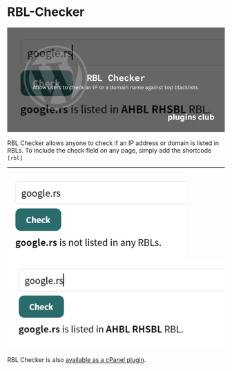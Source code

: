 # RBL-Checker

![Screenshot](assets/RBL-Checker-WordPress-Plugin-plugins.club_.png.webp)

RBL Checker allows anyone to check if an IP address or domain is listed in RBLs. To include the check field on any page, simply add the shortcode `[rbl]`

* * *

![Screenshot](assets/chrome_3mqnjOxNUs.png.webp)
![Screenshot](assets/chrome_rM6mExiisX.png.webp)

RBL Checker is also [available as a cPanel plugin](https://cpanelplugins.com/plugins/rbl-check-cpanel-plugin/).

